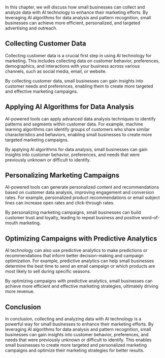 
In this chapter, we will discuss how small businesses can collect and analyze data with AI technology to enhance their marketing efforts. By leveraging AI algorithms for data analysis and pattern recognition, small businesses can achieve more efficient, personalized, and targeted advertising and outreach.

Collecting Customer Data
------------------------

Collecting customer data is a crucial first step in using AI technology for marketing. This includes collecting data on customer behavior, preferences, demographics, and interactions with your business across various channels, such as social media, email, or website.

By collecting customer data, small businesses can gain insights into customer needs and preferences, enabling them to create more targeted and effective marketing campaigns.

Applying AI Algorithms for Data Analysis
----------------------------------------

AI-powered tools can apply advanced data analysis techniques to identify patterns and segments within customer data. For example, machine learning algorithms can identify groups of customers who share similar characteristics and behaviors, enabling small businesses to create more targeted marketing campaigns.

By applying AI algorithms for data analysis, small businesses can gain insights into customer behavior, preferences, and needs that were previously unknown or difficult to identify.

Personalizing Marketing Campaigns
---------------------------------

AI-powered tools can generate personalized content and recommendations based on customer data analysis, improving engagement and conversion rates. For example, personalized product recommendations or email subject lines can increase open rates and click-through rates.

By personalizing marketing campaigns, small businesses can build customer trust and loyalty, leading to repeat business and positive word-of-mouth marketing.

Optimizing Campaigns with Predictive Analytics
----------------------------------------------

AI technology can also use predictive analytics to make predictions or recommendations that inform better decision-making and campaign optimization. For example, predictive analytics can help small businesses determine the best time to send an email campaign or which products are most likely to sell during specific seasons.

By optimizing campaigns with predictive analytics, small businesses can achieve more efficient and effective marketing strategies, ultimately driving more revenue.

Conclusion
----------

In conclusion, collecting and analyzing data with AI technology is a powerful way for small businesses to enhance their marketing efforts. By leveraging AI algorithms for data analysis and pattern recognition, small businesses can gain insights into customer behavior, preferences, and needs that were previously unknown or difficult to identify. This enables small businesses to create more targeted and personalized marketing campaigns and optimize their marketing strategies for better results.
